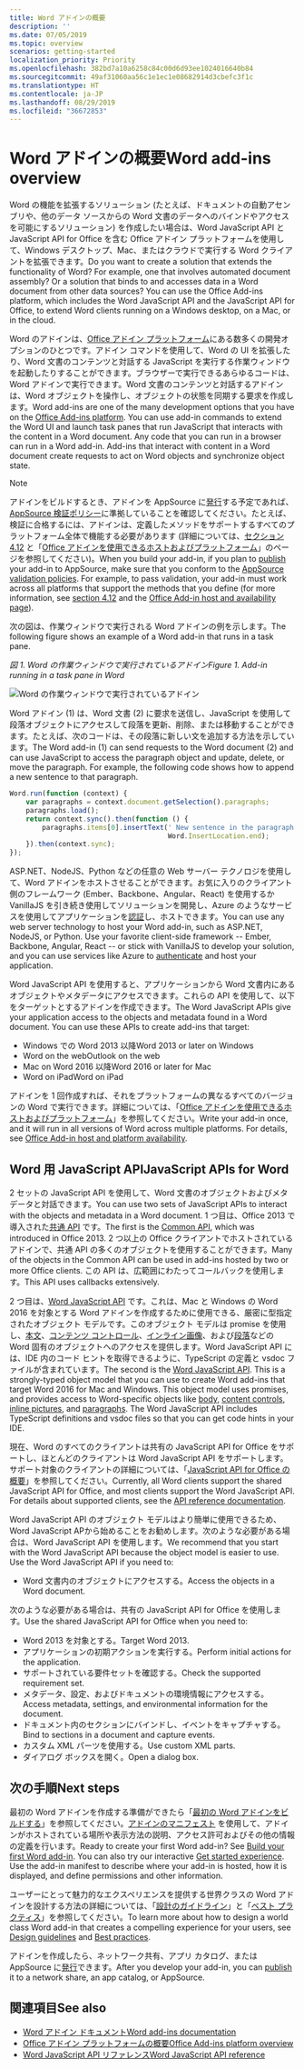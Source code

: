 ```yaml
---
title: Word アドインの概要
description: ''
ms.date: 07/05/2019
ms.topic: overview
scenarios: getting-started
localization_priority: Priority
ms.openlocfilehash: 382bd7a10a6258c84c00d6d93ee1024016640b84
ms.sourcegitcommit: 49af31060aa56c1e1ec1e08682914d3cbefc3f1c
ms.translationtype: HT
ms.contentlocale: ja-JP
ms.lasthandoff: 08/29/2019
ms.locfileid: "36672853"
---
```

# <a name="word-add-ins-overview"></a><span data-ttu-id="b76fc-102">Word アドインの概要</span><span class="sxs-lookup"><span data-stu-id="b76fc-102">Word add-ins overview</span></span>

<span data-ttu-id="b76fc-p101">Word の機能を拡張するソリューション (たとえば、ドキュメントの自動アセンブリや、他のデータ ソースからの Word 文書のデータへのバインドやアクセスを可能にするソリューション) を作成したい場合は、Word JavaScript API と JavaScript API for Office を含む Office アドイン プラットフォームを使用して、Windows デスクトップ、Mac、またはクラウドで実行する Word クライアントを拡張できます。</span><span class="sxs-lookup"><span data-stu-id="b76fc-p101">Do you want to create a solution that extends the functionality of Word? For example, one that involves automated document assembly? Or a solution that binds to and accesses data in a Word document from other data sources? You can use the Office Add-ins platform, which includes the Word JavaScript API and the JavaScript API for Office, to extend Word clients running on a Windows desktop, on a Mac, or in the cloud.</span></span>

<span data-ttu-id="b76fc-p102">Word のアドインは、[Office アドイン プラットフォーム](../overview/office-add-ins.md)にある数多くの開発オプションのひとつです。アドイン コマンドを使用して、Word の UI を拡張したり、Word 文書のコンテンツと対話する JavaScript を実行する作業ウィンドウを起動したりすることができます。ブラウザーで実行できるあらゆるコードは、Word アドインで実行できます。Word 文書のコンテンツと対話するアドインは、Word オブジェクトを操作し、オブジェクトの状態を同期する要求を作成します。</span><span class="sxs-lookup"><span data-stu-id="b76fc-p102">Word add-ins are one of the many development options that you have on the [Office Add-ins platform](../overview/office-add-ins.md). You can use add-in commands to extend the Word UI and launch task panes that run JavaScript that interacts with the content in a Word document. Any code that you can run in a browser can run in a Word add-in. Add-ins that interact with content in a Word document create requests to act on Word objects and synchronize object state.</span></span> 

> [!NOTE]
> <span data-ttu-id="b76fc-p103">アドインをビルドするとき、アドインを AppSource に[発行](../publish/publish.md)する予定であれば、[AppSource 検証ポリシー](/office/dev/store/validation-policies)に準拠していることを確認してください。たとえば、検証に合格するには、アドインは、定義したメソッドをサポートするすべてのプラットフォーム全体で機能する必要があります (詳細については、[セクション 4.12](/office/dev/store/validation-policies#4-apps-and-add-ins-behave-predictably) と「[Office アドインを使用できるホストおよびプラットフォーム](../overview/office-add-in-availability.md)」のページを参照してください)。</span><span class="sxs-lookup"><span data-stu-id="b76fc-p103">When you build your add-in, if you plan to [publish](../publish/publish.md) your add-in to AppSource, make sure that you conform to the [AppSource validation policies](/office/dev/store/validation-policies). For example, to pass validation, your add-in must work across all platforms that support the methods that you define (for more information, see [section 4.12](/office/dev/store/validation-policies#4-apps-and-add-ins-behave-predictably) and the [Office Add-in host and availability page](../overview/office-add-in-availability.md)).</span></span>

<span data-ttu-id="b76fc-113">次の図は、作業ウィンドウで実行される Word アドインの例を示します。</span><span class="sxs-lookup"><span data-stu-id="b76fc-113">The following figure shows an example of a Word add-in that runs in a task pane.</span></span>

<span data-ttu-id="b76fc-114">*図 1. Word の作業ウィンドウで実行されているアドイン*</span><span class="sxs-lookup"><span data-stu-id="b76fc-114">*Figure 1. Add-in running in a task pane in Word*</span></span>

![Word の作業ウィンドウで実行されているアドイン](../images/word-add-in-show-host-client.png)

<span data-ttu-id="b76fc-p104">Word アドイン (1) は、Word 文書 (2) に要求を送信し、JavaScript を使用して段落オブジェクトにアクセスして段落を更新、削除、または移動することができます。たとえば、次のコードは、その段落に新しい文を追加する方法を示しています。</span><span class="sxs-lookup"><span data-stu-id="b76fc-p104">The Word add-in (1) can send requests to the Word document (2) and can use JavaScript to access the paragraph object and update, delete, or move the paragraph. For example, the following code shows how to append a new sentence to that paragraph.</span></span>

```js
Word.run(function (context) {
    var paragraphs = context.document.getSelection().paragraphs;
    paragraphs.load();
    return context.sync().then(function () {
        paragraphs.items[0].insertText(' New sentence in the paragraph.',
                                       Word.InsertLocation.end);
    }).then(context.sync);
});

```

<span data-ttu-id="b76fc-p105">ASP.NET、NodeJS、Python などの任意の Web サーバー テクノロジを使用して、Word アドインをホストさせることができます。お気に入りのクライアント側のフレームワーク (Ember、Backbone、Angular、React) を使用するか VanillaJS を引き続き使用してソリューションを開発し、Azure のようなサービスを使用してアプリケーションを[認証](../develop/use-the-oauth-authorization-framework-in-an-office-add-in.md)し、ホストできます。</span><span class="sxs-lookup"><span data-stu-id="b76fc-p105">You can use any web server technology to host your Word add-in, such as ASP.NET, NodeJS, or Python. Use your favorite client-side framework -- Ember, Backbone, Angular, React -- or stick with VanillaJS to develop your solution, and you can use services like Azure to [authenticate](../develop/use-the-oauth-authorization-framework-in-an-office-add-in.md) and host your application.</span></span>

<span data-ttu-id="b76fc-p106">Word JavaScript API を使用すると、アプリケーションから Word 文書内にあるオブジェクトやメタデータにアクセスできます。これらの API を使用して、以下をターゲットとするアドインを作成できます。</span><span class="sxs-lookup"><span data-stu-id="b76fc-p106">The Word JavaScript APIs give your application access to the objects and metadata found in a Word document. You can use these APIs to create add-ins that target:</span></span>

* <span data-ttu-id="b76fc-122">Windows での Word 2013 以降</span><span class="sxs-lookup"><span data-stu-id="b76fc-122">Word 2013 or later on Windows</span></span>
* <span data-ttu-id="b76fc-123">Word on the web</span><span class="sxs-lookup"><span data-stu-id="b76fc-123">Outlook on the web</span></span>
* <span data-ttu-id="b76fc-124">Mac on Word 2016 以降</span><span class="sxs-lookup"><span data-stu-id="b76fc-124">Word 2016 or later for Mac</span></span>
* <span data-ttu-id="b76fc-125">Word on iPad</span><span class="sxs-lookup"><span data-stu-id="b76fc-125">Word on iPad</span></span>

<span data-ttu-id="b76fc-p107">アドインを 1 回作成すれば、それをプラットフォームの異なるすべてのバージョンの Word で実行できます。詳細については、「[Office アドインを使用できるホストおよびプラットフォーム](../overview/office-add-in-availability.md)」を参照してください。</span><span class="sxs-lookup"><span data-stu-id="b76fc-p107">Write your add-in once, and it will run in all versions of Word across multiple platforms. For details, see [Office Add-in host and platform availability](../overview/office-add-in-availability.md).</span></span>

## <a name="javascript-apis-for-word"></a><span data-ttu-id="b76fc-128">Word 用 JavaScript API</span><span class="sxs-lookup"><span data-stu-id="b76fc-128">JavaScript APIs for Word</span></span>

<span data-ttu-id="b76fc-129">2 セットの JavaScript API を使用して、Word 文書のオブジェクトおよびメタデータと対話できます。</span><span class="sxs-lookup"><span data-stu-id="b76fc-129">You can use two sets of JavaScript APIs to interact with the objects and metadata in a Word document.</span></span> <span data-ttu-id="b76fc-130">1 つ目は、Office 2013 で導入された[共通 API](/javascript/api/office) です。</span><span class="sxs-lookup"><span data-stu-id="b76fc-130">The first is the [Common API](/javascript/api/office), which was introduced in Office 2013.</span></span> <span data-ttu-id="b76fc-131">2 つ以上の Office クライアントでホストされているアドインで、共通 API の多くのオブジェクトを使用することができます。</span><span class="sxs-lookup"><span data-stu-id="b76fc-131">Many of the objects in the Common API can be used in add-ins hosted by two or more Office clients.</span></span> <span data-ttu-id="b76fc-132">この API は、広範囲にわたってコールバックを使用します。</span><span class="sxs-lookup"><span data-stu-id="b76fc-132">This API uses callbacks extensively.</span></span>

<span data-ttu-id="b76fc-p109">2 つ目は、[Word JavaScript API](/javascript/api/word) です。これは、Mac と Windows の Word 2016 を対象とする Word アドインを作成するために使用できる、厳密に型指定されたオブジェクト モデルです。このオブジェクト モデルは promise を使用し、[本文](/javascript/api/word/word.body)、[コンテンツ コントロール](/javascript/api/word/word.contentcontrol)、[インライン画像](/javascript/api/word/word.inlinepicture)、および[段落](/javascript/api/word/word.paragraph)などの Word 固有のオブジェクトへのアクセスを提供します。Word JavaScript API には、IDE 内のコード ヒントを取得できるように、TypeScript の定義と vsdoc ファイルが含まれています。</span><span class="sxs-lookup"><span data-stu-id="b76fc-p109">The second is the [Word JavaScript API](/javascript/api/word). This is a strongly-typed object model that you can use to create Word add-ins that target Word 2016 for Mac and Windows. This object model uses promises, and provides access to Word-specific objects like [body](/javascript/api/word/word.body), [content controls](/javascript/api/word/word.contentcontrol), [inline pictures](/javascript/api/word/word.inlinepicture), and [paragraphs](/javascript/api/word/word.paragraph). The Word JavaScript API includes TypeScript definitions and vsdoc files so that you can get code hints in your IDE.</span></span>

<span data-ttu-id="b76fc-p110">現在、Word のすべてのクライアントは共有の JavaScript API for Office をサポートし、ほとんどのクライアントは Word JavaScript API をサポートします。サポート対象のクライアントの詳細については、「[JavaScript API for Office の概要](../reference/javascript-api-for-office.md)」を参照してください。</span><span class="sxs-lookup"><span data-stu-id="b76fc-p110">Currently, all Word clients support the shared JavaScript API for Office, and most clients support the Word JavaScript API. For details about supported clients, see the [API reference documentation](../reference/javascript-api-for-office.md).</span></span>

<span data-ttu-id="b76fc-p111">Word JavaScript API のオブジェクト モデルはより簡単に使用できるため、Word JavaScript APから始めることをお勧めします。次のような必要がある場合は、Word JavaScript API を使用します。</span><span class="sxs-lookup"><span data-stu-id="b76fc-p111">We recommend that you start with the Word JavaScript API because the object model is easier to use. Use the Word JavaScript API if you need to:</span></span>

* <span data-ttu-id="b76fc-141">Word 文書内のオブジェクトにアクセスする。</span><span class="sxs-lookup"><span data-stu-id="b76fc-141">Access the objects in a Word document.</span></span>

<span data-ttu-id="b76fc-142">次のような必要がある場合は、共有の JavaScript API for Office を使用します。</span><span class="sxs-lookup"><span data-stu-id="b76fc-142">Use the shared JavaScript API for Office when you need to:</span></span>

* <span data-ttu-id="b76fc-143">Word 2013 を対象とする。</span><span class="sxs-lookup"><span data-stu-id="b76fc-143">Target Word 2013.</span></span>
* <span data-ttu-id="b76fc-144">アプリケーションの初期アクションを実行する。</span><span class="sxs-lookup"><span data-stu-id="b76fc-144">Perform initial actions for the application.</span></span>
* <span data-ttu-id="b76fc-145">サポートされている要件セットを確認する。</span><span class="sxs-lookup"><span data-stu-id="b76fc-145">Check the supported requirement set.</span></span>
* <span data-ttu-id="b76fc-146">メタデータ、設定、およびドキュメントの環境情報にアクセスする。</span><span class="sxs-lookup"><span data-stu-id="b76fc-146">Access metadata, settings, and environmental information for the document.</span></span>
* <span data-ttu-id="b76fc-147">ドキュメント内のセクションにバインドし、イベントをキャプチャする。</span><span class="sxs-lookup"><span data-stu-id="b76fc-147">Bind to sections in a document and capture events.</span></span>
* <span data-ttu-id="b76fc-148">カスタム XML パーツを使用する。</span><span class="sxs-lookup"><span data-stu-id="b76fc-148">Use custom XML parts.</span></span>
* <span data-ttu-id="b76fc-149">ダイアログ ボックスを開く。</span><span class="sxs-lookup"><span data-stu-id="b76fc-149">Open a dialog box.</span></span>

## <a name="next-steps"></a><span data-ttu-id="b76fc-150">次の手順</span><span class="sxs-lookup"><span data-stu-id="b76fc-150">Next steps</span></span>

<span data-ttu-id="b76fc-p112">最初の Word アドインを作成する準備ができたら「[最初の Word アドインをビルドする](word-add-ins.md)」を参照してください。[アドインのマニフェスト](../develop/add-in-manifests.md) を使用して、アドインがホストされている場所や表示方法の説明、アクセス許可およびその他の情報の定義を行います。</span><span class="sxs-lookup"><span data-stu-id="b76fc-p112">Ready to create your first Word add-in? See [Build your first Word add-in](word-add-ins.md). You can also try our interactive [Get started experience](../develop/add-in-manifests.md). Use the add-in manifest to describe where your add-in is hosted, how it is displayed, and define permissions and other information.</span></span>

<span data-ttu-id="b76fc-154">ユーザーにとって魅力的なエクスペリエンスを提供する世界クラスの Word アドインを設計する方法の詳細については、「[設計のガイドライン](../design/add-in-design.md)」と「[ベスト プラクティス](../concepts/add-in-development-best-practices.md)」を参照してください。</span><span class="sxs-lookup"><span data-stu-id="b76fc-154">To learn more about how to design a world class Word add-in that creates a compelling experience for your users, see [Design guidelines](../design/add-in-design.md) and [Best practices](../concepts/add-in-development-best-practices.md).</span></span>

<span data-ttu-id="b76fc-155">アドインを作成したら、ネットワーク共有、アプリ カタログ、または AppSource に[発行](../publish/publish.md)できます。</span><span class="sxs-lookup"><span data-stu-id="b76fc-155">After you develop your add-in, you can [publish](../publish/publish.md) it to a network share, an app catalog, or AppSource.</span></span>

## <a name="see-also"></a><span data-ttu-id="b76fc-156">関連項目</span><span class="sxs-lookup"><span data-stu-id="b76fc-156">See also</span></span>

* [<span data-ttu-id="b76fc-157">Word アドイン ドキュメント</span><span class="sxs-lookup"><span data-stu-id="b76fc-157">Word add-ins documentation</span></span>](index.md)
* [<span data-ttu-id="b76fc-158">Office アドイン プラットフォームの概要</span><span class="sxs-lookup"><span data-stu-id="b76fc-158">Office Add-ins platform overview</span></span>](../overview/office-add-ins.md)
* [<span data-ttu-id="b76fc-159">Word JavaScript API リファレンス</span><span class="sxs-lookup"><span data-stu-id="b76fc-159">Word JavaScript API reference</span></span>](/office/dev/add-ins/reference/overview/word-add-ins-reference-overview)
